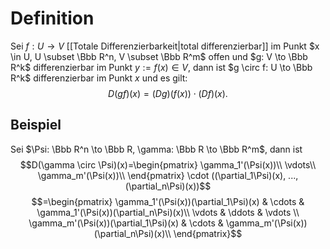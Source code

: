 # Definition
Sei $f: U \to V$ [[Totale Differenzierbarkeit|total differenzierbar]] im Punkt $x \in U, U \subset \Bbb R^n, V \subset \Bbb R^m$ offen und $g: V \to \Bbb R^k$ differenzierbar im Punkt $y:=f(x) \in V$, dann ist $g \circ f: U \to \Bbb R^k$ differenzierbar im Punkt $x$ und es gilt:
$$D(gf)(x) = (Dg)(f(x))\cdot (Df)(x).$$
## Beispiel
Sei $\Psi: \Bbb R^n \to \Bbb R, \gamma: \Bbb R \to \Bbb R^m$, dann ist
$$D(\gamma \circ \Psi)(x)=\begin{pmatrix}
\gamma_1'(\Psi(x))\\
\vdots\\
\gamma_m'(\Psi(x))\\
\end{pmatrix}
\cdot ((\partial_1\Psi)(x), ..., (\partial_n\Psi)(x))$$
$$=\begin{pmatrix}
\gamma_1'(\Psi(x))(\partial_1\Psi)(x) & \cdots & \gamma_1'(\Psi(x))(\partial_n\Psi)(x)\\
\vdots & \ddots & \vdots \\
\gamma_m'(\Psi(x))(\partial_1\Psi)(x) & \cdots & \gamma_m'(\Psi(x))(\partial_n\Psi)(x)\\
\end{pmatrix}$$
